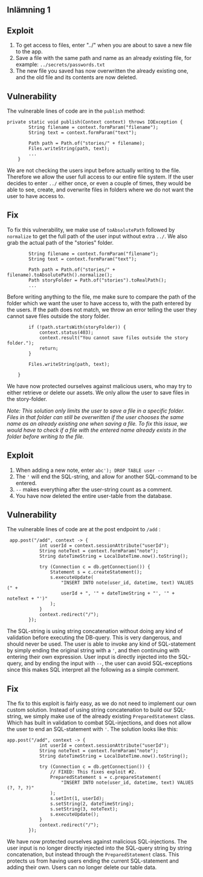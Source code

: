 ## Inlämning 1

## Exploit

1. To get access to files, enter "../" when you are about to save a new file to the app.
2. Save a file with the same path and name as an already existing file, for example: `../secrets/passwords.txt`
3. The new file you saved has now overwritten the already existing one, and the old file and its contents are now deleted.

## Vulnerability

The vulnerable lines of code are in the `publish` method:
```
private static void publish(Context context) throws IOException {
        String filename = context.formParam("filename");
        String text = context.formParam("text");

        Path path = Path.of("stories/" + filename);
        Files.writeString(path, text);   
        ...
    }
```
We are not checking the users input before actually writing to the file. Therefore we allow the user full access to our entire file system. If the user decides to enter `../` either once, or even a couple of times, they would be able to see, create, and overwrite files in folders where we do not want the user to have access to.

## Fix

To fix this vulnerability, we make use of `toAbsolutePath` followed by `normalize` to get the full path of the user input without extra `../`. We also grab the actual path of the "stories" folder.
```
        String filename = context.formParam("filename");
        String text = context.formParam("text");

        Path path = Path.of("stories/" + filename).toAbsolutePath().normalize();
        Path storyFolder = Path.of("stories").toRealPath();   
        ...
```
Before writing anything to the file, me make sure to compare the path of the folder which we want the user to have access to, with the path entered by the users. If the path does not match, we throw an error telling the user they cannot save files outside the story folder.
```
        if (!path.startsWith(storyFolder)) {
            context.status(403);
            context.result("You cannot save files outside the story folder.");
            return;
        }

        Files.writeString(path, text);

    }
```
We have now protected ourselves against malicious users, who may try to either retrieve or delete our assets. We only allow the user to save files in the story-folder.  

*Note: This solution only limits the user to save a file in a specific folder. Files in that folder can still be overwritten if the user chooses the same name as an already existing one when saving a file. To fix this issue, we would have to check if a file with the entered name already exists in the folder before writing to the file.* 



## Exploit

1. When adding a new note, enter `abc'); DROP TABLE user --`
2. The `'` will end the SQL-string, and allow for another SQL-command to be entered.
3. `--` makes everything after the user-string count as a comment.
4. You have now deleted the entire user-table from the database.

## Vulnerability

The vulnerable lines of code are at the post endpoint to `/add` :
```
 app.post("/add", context -> {
            int userId = context.sessionAttribute("userId");
            String noteText = context.formParam("note");
            String dateTimeString = LocalDateTime.now().toString();

            try (Connection c = db.getConnection()) {
                Statement s = c.createStatement();
                s.executeUpdate(
                    "INSERT INTO note(user_id, datetime, text) VALUES (" +
                    userId + ", '" + dateTimeString + "', '" + noteText + "')"
                );
            }
            context.redirect("/");
        });
```
The SQL-string is using string concatenation without doing any kind of validation before executing the DB-query. This is very dangerous, and should never be used. The user is able to invoke any kind of SQL-statement by simply ending the original string with a `'`, and then continuing with entering their own expression. User input is directly injected into the SQL-query, and by ending the input with `--`, the user can avoid SQL-exceptions since this makes SQL interpret all the following as a simple comment.

## Fix
The fix to this exploit is fairly easy, as we do not need to implement our own custom solution. Instead of using string concatenation to build our SQL-string, we simply make use of the already existing `PreparedStatement` class. Which has built in validation to combat SQL-injections, and does not allow the user to end an SQL-statement with `'`. The solution looks like this:
```
app.post("/add", context -> {
            int userId = context.sessionAttribute("userId");
            String noteText = context.formParam("note");
            String dateTimeString = LocalDateTime.now().toString();

            try (Connection c = db.getConnection()) {
                // FIXED: This fixes exploit #2.
                PreparedStatement s = c.prepareStatement(
                    "INSERT INTO note(user_id, datetime, text) VALUES (?, ?, ?)"
                );
                s.setInt(1, userId);
                s.setString(2, dateTimeString);
                s.setString(3, noteText);
                s.executeUpdate();
            }
            context.redirect("/");
        });
```

We have now protected ourselves against malicious SQL-injections. The user input is no longer directly injected into the SQL-query string by string concatenation, but instead through the `PreparedStatement` class. This protects us from having users ending the current SQL-statement and adding their own. Users can no longer delete our table data.
